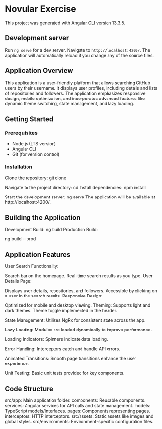 # Novular Exercise

This project was generated with [Angular CLI](https://github.com/angular/angular-cli) version 13.3.5.

## Development server

Run `ng serve` for a dev server. Navigate to `http://localhost:4200/`. The application will automatically reload if you change any of the source files.

## Application Overview
This application is a user-friendly platform that allows searching GitHub users by their username. It displays user profiles, including details and lists of repositories and followers. The application emphasizes responsive design, mobile optimization, and incorporates advanced features like dynamic theme switching, state management, and lazy loading.

## Getting Started
### Prerequisites
- Node.js (LTS version)
- Angular CLI
- Git (for version control)
### Installation
Clone the repository:
git clone <repository-url>

Navigate to the project directory:
cd <project-name>
Install dependencies:
npm install

Start the development server:
ng serve
The application will be available at http://localhost:4200/.

## Building the Application
Development Build:
ng build
Production Build:

ng build --prod

## Application Features
User Search Functionality:

Search bar on the homepage.
Real-time search results as you type.
User Details Page:

Displays user details, repositories, and followers.
Accessible by clicking on a user in the search results.
Responsive Design:

Optimized for mobile and desktop viewing.
Theming:
Supports light and dark themes.
Theme toggle implemented in the header.

State Management:
Utilizes NgRx for consistent state across the app.

Lazy Loading:
Modules are loaded dynamically to improve performance.

Loading Indicators:
Spinners indicate data loading.

Error Handling:
Interceptors catch and handle API errors.


Animated Transitions:
Smooth page transitions enhance the user experience.

Unit Testing:
Basic unit tests provided for key components.

## Code Structure
src/app: Main application folder.
components: Reusable components.
services: Angular services for API calls and state management.
models: TypeScript models/interfaces.
pages: Components representing pages.
interceptors: HTTP interceptors.
src/assets: Static assets like images and global styles.
src/environments: Environment-specific configuration files.

